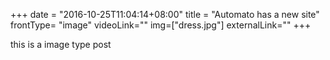 +++
date = "2016-10-25T11:04:14+08:00"
title = "Automato has a new site"
frontType= "image"
videoLink=""
img=["dress.jpg"]
externalLink=""
+++

this is a image type post
